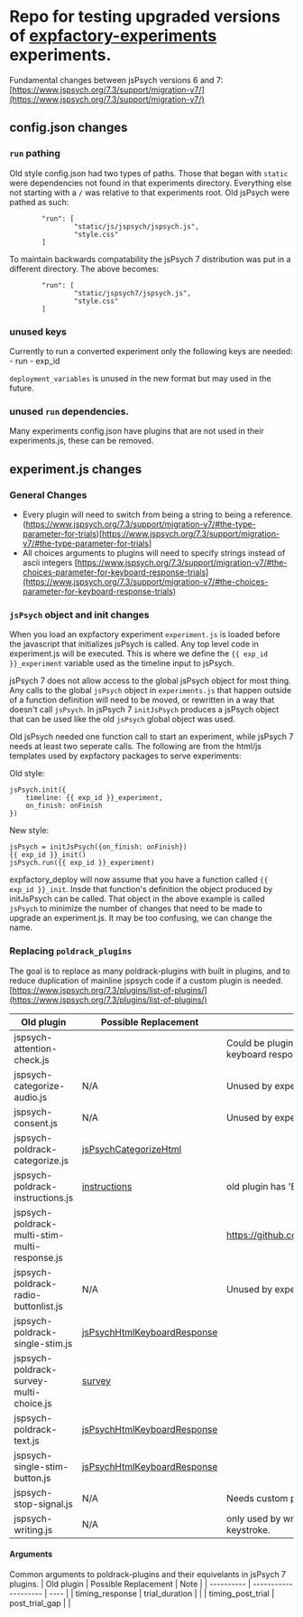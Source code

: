 # Repo for testing upgraded versions of [expfactory-experiments](https://github.com/expfactory/expfactory-experiments) experiments.

Fundamental changes between jsPsych versions 6 and 7:
[https://www.jspsych.org/7.3/support/migration-v7/](https://www.jspsych.org/7.3/support/migration-v7/)

## config.json changes

### `run` pathing
Old style config.json had two types of paths. Those that began with `static` were dependencies not found in that experiments directory. Everything else not starting with a `/` was relative to that experiments root. Old jsPsych were pathed as such:
```
        "run": [
                "static/js/jspsych/jspsych.js",
                "style.css"
        ]
```

To maintain backwards compatability the jsPsych 7 distribution was put in a different directory. The above becomes:
```
        "run": [
                "static/jspsych7/jspsych.js",
                "style.css"
        ]
```

### unused keys
Currently to run a converted experiment only the following keys are needed:
    - run
    - exp_id

`deployment_variables` is unused in the new format but may used in the future.

### unused `run` dependencies.
Many experiments config.json have plugins that are not used in their experiments.js, these can be removed.

## experiment.js changes

### General Changes

- Every plugin will need to switch from being a string to being a reference. (https://www.jspsych.org/7.3/support/migration-v7/#the-type-parameter-for-trials)[https://www.jspsych.org/7.3/support/migration-v7/#the-type-parameter-for-trials]
- All choices arguments to plugins will need to specify strings instead of ascii integers [https://www.jspsych.org/7.3/support/migration-v7/#the-choices-parameter-for-keyboard-response-trials](https://www.jspsych.org/7.3/support/migration-v7/#the-choices-parameter-for-keyboard-response-trials)

### `jsPsych` object and init changes

When you load an expfactory experiment `experiment.js` is loaded before the javascript that initializes jsPsych is called. Any top level code in experiment.js will be executed. This is where we define the `{{ exp_id }}_experiment` variable used as the timeline input to jsPsych.

jsPsych 7 does not allow access to the global jsPsych object for most thing. Any calls to the global `jsPsych` object in `experiments.js` that happen outside of a function definition will need to be moved, or rewritten in a way that doesn't call `jsPsych`. In jsPsych 7 `initJsPsych` produces a jsPsych object that can be used like the old `jsPsych` global object was used. 

Old jsPsych needed one function call to start an experiment, while jsPsych 7 needs at least two seperate calls. The following are from the html/js templates used by expfactory packages to serve experiments:

Old style:
```
jsPsych.init({
    timeline: {{ exp_id }}_experiment,
    on_finish: onFinish
})
```

New style:
```
jsPsych = initJsPsych({on_finish: onFinish})
{{ exp_id }}_init()
jsPsych.run({{ exp_id }}_experiment)
```

expfactory_deploy will now assume that you have a function called `{{ exp_id }}_init`. Insde that function's definition the object produced by initJsPsych can be called. That object in the above example is called `jsPsych` to minimize the number of changes that need to be made to upgrade an experiment.js. It may be too confusing, we can change the name.

### Replacing `poldrack_plugins`

The goal is to replace as many poldrack-plugins with built in plugins, and to reduce duplication of mainline jspsych code if a custom plugin is needed.
[https://www.jspsych.org/7.3/plugins/list-of-plugins/](https://www.jspsych.org/7.3/plugins/list-of-plugins/)

| Old plugin | Possible Replacement | Note |
| ---------- | -------------------- | ---- |
| jspsych-attention-check.js | | Could be plugin, could be a function that generates keyboard response |
| jspsych-categorize-audio.js | N/A | Unused by experimentsfactory-experiments |
| jspsych-consent.js | N/A | Unused by experimentfactory-experiments |
| jspsych-poldrack-categorize.js | [jsPsychCategorizeHtml](https://www.jspsych.org/7.3/plugins/categorize-html/) | |
| jspsych-poldrack-instructions.js | [instructions](https://www.jspsych.org/7.3/plugins/instructions/) | old plugin has 'End Instructions' on last page |
| jspsych-poldrack-multi-stim-multi-response.js | | https://github.com/jspsych/jsPsych/discussions/2621 |
| jspsych-poldrack-radio-buttonlist.js | N/A | Unused by experimentfactory-experiments |
| jspsych-poldrack-single-stim.js | [jsPsychHtmlKeyboardResponse](https://www.jspsych.org/7.3/plugins/html-keyboard-response/) | |
| jspsych-poldrack-survey-multi-choice.js | [survey](https://www.jspsych.org/7.3/plugins/survey/) | |
| jspsych-poldrack-text.js | [jsPsychHtmlKeyboardResponse](https://www.jspsych.org/7.3/plugins/html-keyboard-response/) | |
| jspsych-single-stim-button.js | [jsPsychHtmlKeyboardResponse](https://www.jspsych.org/7.3/plugins/html-keyboard-response/) | |
| jspsych-stop-signal.js | N/A | Needs custom plugin. |
| jspsych-writing.js | N/A |only used by writing_task, records rt for each keystroke. |

#### Arguments

Common arguments to poldrack-plugins and their equivelants in jsPsych 7 plugins.
| Old plugin | Possible Replacement | Note |
| ---------- | -------------------- | ---- |
| timing_response | trial_duration | |
| timing_post_trial | post_trial_gap | |


